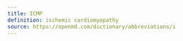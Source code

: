 ```yaml
---
title: ICMP
definition: ischemic cardiomyopathy
source: https://openmd.com/dictionary/abbreviations/i
---
```


